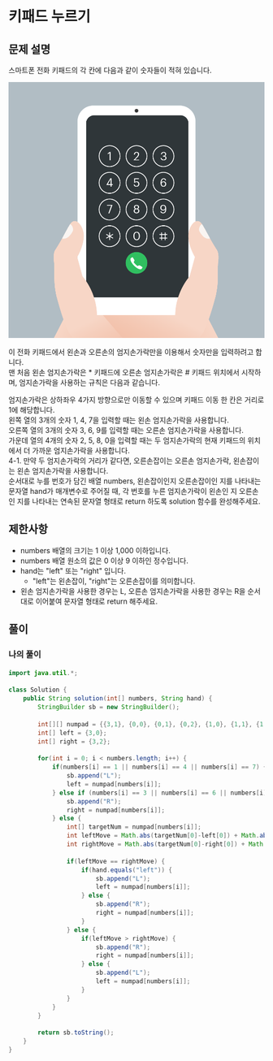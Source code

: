 # 키패드 누르기
## 문제 설명
스마트폰 전화 키패드의 각 칸에 다음과 같이 숫자들이 적혀 있습니다.

![alt text](./이미지/키패드_누르기.png)   

이 전화 키패드에서 왼손과 오른손의 엄지손가락만을 이용해서 숫자만을 입력하려고 합니다.  
맨 처음 왼손 엄지손가락은 * 키패드에 오른손 엄지손가락은 # 키패드 위치에서 시작하며, 엄지손가락을 사용하는 규칙은 다음과 같습니다.  

엄지손가락은 상하좌우 4가지 방향으로만 이동할 수 있으며 키패드 이동 한 칸은 거리로 1에 해당합니다.  
왼쪽 열의 3개의 숫자 1, 4, 7을 입력할 때는 왼손 엄지손가락을 사용합니다.  
오른쪽 열의 3개의 숫자 3, 6, 9를 입력할 때는 오른손 엄지손가락을 사용합니다.  
가운데 열의 4개의 숫자 2, 5, 8, 0을 입력할 때는 두 엄지손가락의 현재 키패드의 위치에서 더 가까운 엄지손가락을 사용합니다.  
4-1. 만약 두 엄지손가락의 거리가 같다면, 오른손잡이는 오른손 엄지손가락, 왼손잡이는 왼손 엄지손가락을 사용합니다.  
순서대로 누를 번호가 담긴 배열 numbers, 왼손잡이인지 오른손잡이인 지를 나타내는 문자열 hand가 매개변수로 주어질 때, 각 번호를 누른 엄지손가락이 왼손인 지 오른손인 지를 나타내는 연속된 문자열 형태로 return 하도록 solution 함수를 완성해주세요.
## 제한사항
* numbers 배열의 크기는 1 이상 1,000 이하입니다.
* numbers 배열 원소의 값은 0 이상 9 이하인 정수입니다.
* hand는 "left" 또는 "right" 입니다.
  * "left"는 왼손잡이, "right"는 오른손잡이를 의미합니다.
* 왼손 엄지손가락을 사용한 경우는 L, 오른손 엄지손가락을 사용한 경우는 R을 순서대로 이어붙여 문자열 형태로 return 해주세요.

## 풀이
### 나의 풀이
```java
import java.util.*;

class Solution {
    public String solution(int[] numbers, String hand) {
        StringBuilder sb = new StringBuilder();
        
        int[][] numpad = {{3,1}, {0,0}, {0,1}, {0,2}, {1,0}, {1,1}, {1,2}, {2,0}, {2,1}, {2,2}};
        int[] left = {3,0};
        int[] right = {3,2};
        
        for(int i = 0; i < numbers.length; i++) {
            if(numbers[i] == 1 || numbers[i] == 4 || numbers[i] == 7) {
                sb.append("L");
                left = numpad[numbers[i]];
            } else if (numbers[i] == 3 || numbers[i] == 6 || numbers[i] == 9) {
                sb.append("R");
                right = numpad[numbers[i]];
            } else {
                int[] targetNum = numpad[numbers[i]];
                int leftMove = Math.abs(targetNum[0]-left[0]) + Math.abs(targetNum[1]-left[1]);
                int rightMove = Math.abs(targetNum[0]-right[0]) + Math.abs(targetNum[1]-right[1]);
                
                if(leftMove == rightMove) {
                    if(hand.equals("left")) {
                        sb.append("L");
                        left = numpad[numbers[i]];
                    } else {
                        sb.append("R");
                        right = numpad[numbers[i]];
                    }
                } else {
                    if(leftMove > rightMove) {
                        sb.append("R");
                        right = numpad[numbers[i]];
                    } else {
                        sb.append("L");   
                        left = numpad[numbers[i]];
                    }
                }
            }
        }
        
        return sb.toString();
    }
}
```  